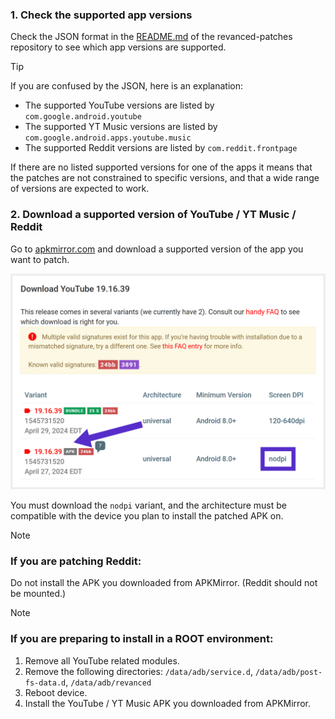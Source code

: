 ### 1. Check the supported app versions

Check the JSON format in the [README.md](https://github.com/inotia00/revanced-patches/tree/revanced-extended#-json-format) of the revanced-patches repository to see which app versions are supported.

> [!TIP]
> 
> If you are confused by the JSON, here is an explanation:
> - The supported YouTube versions are listed by `com.google.android.youtube`
> - The supported YT Music versions are listed by `com.google.android.apps.youtube.music`
> - The supported Reddit versions are listed by `com.reddit.frontpage`
>
> If there are no listed supported versions for one of the apps it means that the patches are not constrained to specific versions, and that a wide range of versions are expected to work.


### 2. Download a supported version of YouTube / YT Music / Reddit

Go to [apkmirror.com](https://www.apkmirror.com/) and download a supported version of the app you want to patch.

<img src="https://github.com/inotia00/revanced-documentation/blob/main/images/apkmirror_youtube.png" alt="apkmirror_youtube" width="700"/>

You must download the `nodpi` variant, and the architecture must be compatible with the device you plan to install the patched APK on.

> [!NOTE]
> ### If you are patching Reddit:
>
> Do not install the APK you downloaded from APKMirror. (Reddit should not be mounted.)

> [!NOTE]
> ### If you are preparing to install in a ROOT environment:
>
> 1. Remove all YouTube related modules.
> 2. Remove the following directories: `/data/adb/service.d`, `/data/adb/post-fs-data.d`, `/data/adb/revanced`
> 3. Reboot device. 
> 4. Install the YouTube / YT Music APK you downloaded from APKMirror. 
